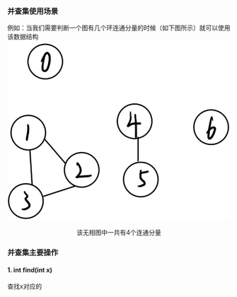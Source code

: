 ### 并查集使用场景

例如：当我们需要判断一个图有几个环连通分量的时候（如下图所示）就可以使用该数据结构
![alt text](image.png)
<center>该无相图中一共有4个连通分量</center>

### 并查集主要操作
#### 1. int find(int x) 
查找x对应的